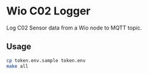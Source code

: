 # Wio C02 Logger

Log C02 Sensor data from a Wio node to MQTT topic.

## Usage

```bash
cp token.env.sample token.env
make all
```
